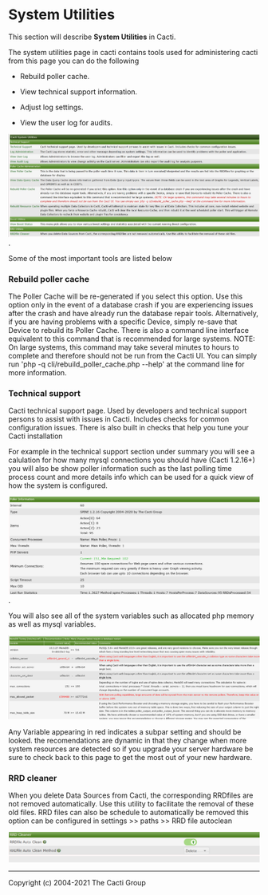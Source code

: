 # System Utilities

This section will describe **System Utilities** in Cacti.

The system utilities page in cacti contains tools used for administering
cacti from this page you can do the following

- Rebuild poller cache.

- View technical support information.

- Adjust log settings.

- View the user log for audits.

![System Utilities](images/cacti_system_utilities.JPG).

Some of the most important tools are listed below

### Rebuild poller cache

The Poller Cache will be re-generated if you select this option. Use this
option only in the event of a database crash if you are experiencing issues
after the crash and have already run the database repair tools. Alternatively,
if you are having problems with a specific Device, simply re-save that Device
to rebuild its Poller Cache. There is also a command line interface equivalent
to this command that is recommended for large systems. NOTE: On large systems,
this command may take several minutes to hours to complete and therefore
should not be run from the Cacti UI. You can simply run
'php -q cli/rebuild_poller_cache.php --help' at the command line for more
information.

### Technical support

Cacti technical support page. Used by developers and technical support persons
to assist with issues in Cacti. Includes checks for common configuration issues.
There is also built in checks that help you tune your Cacti installation 

For example in the technical support section under summary you will see 
a calulation for how many mysql connections you should have (Cacti 1.2.16+)
you  will also be show poller information such as the last polling time process
count and more details info which can be used for a quick view of how the system
is configured.

![System Utilities](images/system-utilities-poller.PNG).


You will also see all of the system variables such as allocated php memory
as well as mysql variables.

![System Utilities](images/system-utilities-db.PNG)

Any Variable appearing in red indicates a subpar setting and should be looked.
the recomendations are dynamic in that they change when more system resources are 
detected so if you upgrade your server hardware be sure to check back to this page
to get the most out of your new hardware.

### RRD cleaner

When you delete Data Sources from Cacti, the corresponding RRDfiles are not
removed automatically. Use this utility to facilitate the removal of
these old files.
RRD files can also be schedule to automatically be removed this option can 
be configured in settings >> paths >> RRD file autoclean

![System Utilities](images/rrd-autoclean.PNG)


---
Copyright (c) 2004-2021 The Cacti Group
